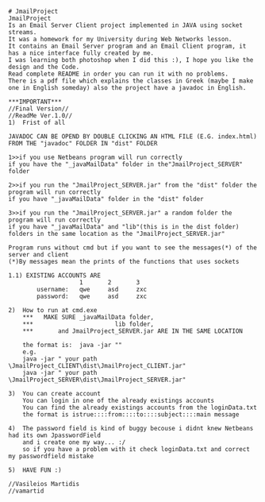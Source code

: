 	# JmailProject
	JmailProject 
	Is an Email Server Client project implemented in JAVA using socket streams.
	It was a homework for my University during Web Networks lesson.
	It contains an Email Server program and an Email Client program, it has a nice interface fully created by me.
	I was learning both photoshop when I did this :), I hope you like the design and the Code.
	Read complete README in order you can run it with no problems.
	There is a pdf file which explains the classes in Greek (maybe I make one in English someday) also the project have a javadoc in English.
	
	***IMPORTANT***
	//Final Version//
	//ReadMe Ver.1.0//
	1)	Frist of all
	
	JAVADOC CAN BE OPEND BY DOUBLE CLICKING AN HTML FILE (E.G. index.html)  FROM THE "javadoc" FOLDER IN "dist" FOLDER
	
	1>>if you use Netbeans program will run correctly 
	if you have the "_javaMailData" folder in the"JmailProject_SERVER" folder
	
	2>>if you run the "JmailProject_SERVER.jar" from the "dist" folder the program will run correctly
	if you have "_javaMailData" folder in the "dist" folder
	
	3>>if you run the "JmailProject_SERVER.jar" a random folder the program will run correctly
	if you have "_javaMailData" and "lib"(this is in the dist folder) folders in the same location as the "JmailProject_SERVER.jar"
		
	Program runs without cmd but if you want to see the messages(*) of the server and client
	(*)By messages mean the prints of the functions that uses sockets
	
	1.1) EXISTING ACCOUNTS ARE 
						1		2		3
			username:	qwe		asd		zxc
			password:	qwe		asd		zxc
		
	2)	How to run at cmd.exe
		***   MAKE SURE _javaMailData folder,
		***						  lib folder,
		***	   	  and JmailProject_SERVER.jar ARE IN THE SAME LOCATION
			   
		the format is:	java -jar ""
		e.g.
		java -jar " your path \JmailProject_CLIENT\dist\JmailProject_CLIENT.jar"
		java -jar " your path \JmailProject_SERVER\dist\JmailProject_SERVER.jar"
	
	3)	You can create account
		You can login in one of the already existings accounts
		You can find the already existings accounts from the loginData.txt
		the format is istrue::::from::::to::::subject::::main message
	
	4)	The password field is kind of buggy becouse i didnt knew Netbeans had its own JpasswordField
		and i create one my way... :/
		so if you have a problem with it check loginData.txt and correct my passwordfield mistake
	
	5)	HAVE FUN :)
	
	//Vasileios Martidis
	//vamartid
